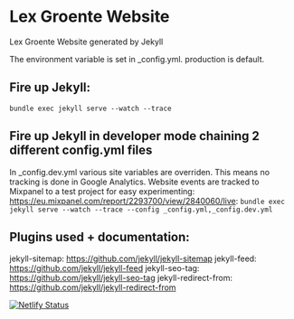 # Lex Groente Website
Lex Groente Website generated by Jekyll

The environment variable is set in _config.yml. production is default.

## Fire up Jekyll:
`bundle exec jekyll serve --watch --trace`

## Fire up Jekyll in developer mode chaining 2 different config.yml files
In _config.dev.yml various site variables are overriden.
This means no tracking is done in Google Analytics.
Website events are tracked to Mixpanel to a test project for easy experimenting: https://eu.mixpanel.com/report/2293700/view/2840060/live:
`bundle exec jekyll serve --watch --trace --config _config.yml,_config.dev.yml`

## Plugins used + documentation:
jekyll-sitemap: https://github.com/jekyll/jekyll-sitemap
jekyll-feed: https://github.com/jekyll/jekyll-feed
jekyll-seo-tag: https://github.com/jekyll/jekyll-seo-tag
jekyll-redirect-from: https://github.com/jekyll/jekyll-redirect-from

[![Netlify Status](https://api.netlify.com/api/v1/badges/3c8b6060-5582-4d5d-9c61-08ac8903a44b/deploy-status)](https://app.netlify.com/sites/dazzling-meninsky-9367ef/deploys)